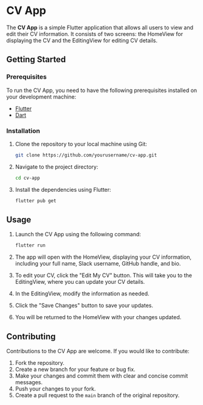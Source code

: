 # CV App

The **CV App** is a simple Flutter application that allows all users to view and edit their CV information. It consists of two screens: the HomeView for displaying the CV and the EditingView for editing CV details.


## Getting Started

### Prerequisites

To run the CV App, you need to have the following prerequisites installed on your development machine:

- [Flutter](https://flutter.dev/docs/get-started/install)
- [Dart](https://dart.dev/get-dart)

### Installation

1. Clone the repository to your local machine using Git:

   ```bash
   git clone https://github.com/yourusername/cv-app.git
   ```

2. Navigate to the project directory:

   ```bash
   cd cv-app
   ```

3. Install the dependencies using Flutter:

   ```bash
   flutter pub get
   ```

## Usage

1. Launch the CV App using the following command:

   ```bash
   flutter run
   ```

2. The app will open with the HomeView, displaying your CV information, including your full name, Slack username, GitHub handle, and bio.

3. To edit your CV, click the "Edit My CV" button. This will take you to the EditingView, where you can update your CV details.

4. In the EditingView, modify the information as needed.

5. Click the "Save Changes" button to save your updates.

6. You will be returned to the HomeView with your changes updated.


## Contributing

Contributions to the CV App are welcome. If you would like to contribute:

1. Fork the repository.
2. Create a new branch for your feature or bug fix.
3. Make your changes and commit them with clear and concise commit messages.
4. Push your changes to your fork.
5. Create a pull request to the `main` branch of the original repository.

